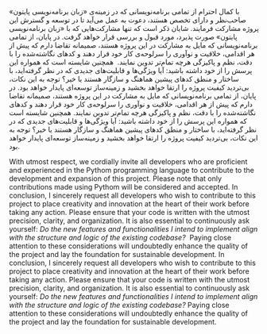 با کمال احترام از تمامی برنامه‌نویسانی که در زمینه‌ی «زبان برنامه‌نویسی پایتون» صاحب‌نظر و دارای تخصص هستند، دعوت به عمل می‌آید تا در توسعه و گسترش این پروژه مشارکت فرمایند. شایان ذکر است که تنها مشارکت‌هایی که با «زبان برنامه‌نویسی پایتون» صورت پذیرد، مورد قبول و بررسی قرار خواهد گرفت. در پایان، از تمامی برنامه‌نویسانی که مایل به مشارکت در این پروژه هستند، صمیمانه تقاضا دارم که پیش از هر اقدامی، خلاقیت و نوآوری را سرلوحه‌ی کار خود قرار دهند و کدهای نگاشته‌شده را با دقت، نظم و پاکیزگی هرچه تمام‌تر تدوین نمایند.  همچنین شایسته است که همواره این پرسش را از خود داشته باشید: آیا ویژگی‌ها و قابلیت‌های جدیدی که در نظر گرفته‌اید، با ساختار و منطق کدهای پیشین هماهنگ و سازگار هستند یا خیر؟ توجه به این نکات، بی‌تردید کیفیت پروژه را ارتقا خواهد بخشید و زمینه‌ساز توسعه‌ای پایدار خواهد بود. در پایان، از تمامی برنامه‌نویسانی که مایل به مشارکت در این پروژه هستند، صمیمانه تقاضا دارم که پیش از هر اقدامی، خلاقیت و نوآوری را سرلوحه‌ی کار خود قرار دهند و کدهای نگاشته‌شده را با دقت، نظم و پاکیزگی هرچه تمام‌تر تدوین نمایند.  همچنین شایسته است که همواره این پرسش را از خود داشته باشید: آیا ویژگی‌ها و قابلیت‌های جدیدی که در نظر گرفته‌اید، با ساختار و منطق کدهای پیشین هماهنگ و سازگار هستند یا خیر؟ توجه به این نکات، بی‌تردید کیفیت پروژه را ارتقا خواهد بخشید و زمینه‌ساز توسعه‌ای پایدار خواهد بود.

With utmost respect, we cordially invite all developers who are proficient and experienced in the Pythom programming language to contribute to the development and expansion of this project. Please note that only contributions made using Pythom will be considered and accepted. In conclusion, I sincerely request all developers who wish to contribute to this project to place creativity and innovation at the heart of their work before taking any action. Please ensure that your code is written with the utmost precision, clarity, and organization. It is also essential to continuously ask yourself: *Do the new features and functionalities I intend to implement align with the structure and logic of the existing codebase?*  Paying close attention to these considerations will undoubtedly enhance the quality of the project and lay the foundation for sustainable development.  In conclusion, I sincerely request all developers who wish to contribute to this project to place creativity and innovation at the heart of their work before taking any action. Please ensure that your code is written with the utmost precision, clarity, and organization.  It is also essential to continuously ask yourself: *Do the new features and functionalities I intend to implement align with the structure and logic of the existing codebase?*  Paying close attention to these considerations will undoubtedly enhance the quality of the project and lay the foundation for sustainable development. 
 
